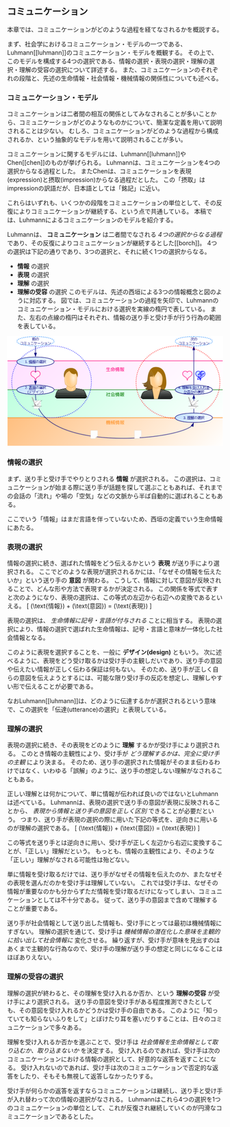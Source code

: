 
## コミュニケーション
本章では、コミュニケーションがどのような過程を経てなされるかを概説する。

まず、社会学におけるコミュニケーション・モデルの一つである、Luhmann\[[luhmann]\]のコミュニケーション・モデルを概観する。
その上で、このモデルを構成する4つの選択である、情報の選択・表現の選択・理解の選択・理解の受容の選択について詳述する。
また、コミュニケーションのそれぞれの段階と、先述の生命情報・社会情報・機械情報の関係性についても述べる。


### コミュニケーション・モデル
コミュニケーションは二者間の相互の関係としてみなされることが多いことから、コミュニケーションがどのようなものかについて、簡潔な定義を用いて説明されることは少ない。
むしろ、コミュニケーションがどのような過程から構成されるか、という抽象的なモデルを用いて説明されることが多い。

コミュニケーションに関するモデルには、Luhmann\[[luhmann]\]やChen\[[chen]\]のものが挙げられる。
Luhmannは、コミュニケーションを4つの選択からなる過程とした。
またChenは、コミュニケーションを表現(expression)と摂取(impression)からなる過程だとした。
この「摂取」はimpressionの訳語だが、日本語としては「銘記」に近い。

これらはいずれも、いくつかの段階をコミュニケーションの単位として、その反復によりコミュニケーションが継続する、という点で共通している。
本稿では、Luhmannによるコミュニケーションのモデルを紹介する。

Luhmannは、 **コミュニケーション** は二者間でなされる *4つの選択からなる過程* であり、その反復によりコミュニケーションが継続するとした\[[borch]\]。
4つの選択は下記の通りであり、3つの選択と、それに続く1つの選択からなる。

-  **情報** の選択
-  **表現** の選択
-  **理解** の選択
-  **理解の受容** の選択
このモデルは、先述の西垣による3つの情報概念と図のように対応する。
図では、コミュニケーションの過程を矢印で、Luhmannのコミュニケーション・モデルにおける選択を実線の楕円で表している。
また、左右の点線の楕円はそれぞれ、情報の送り手と受け手が行う行為の範囲を表している。


![Figure fig:model. Luhmannのコミュニケーション・モデル](model.svg)

### 情報の選択
まず、送り手と受け手でやりとりされる **情報** が選択される。
この選択は、コミュニケーションが始まる際に送り手が話題を探して選ぶこともあれば、それまでの会話の「流れ」や場の「空気」などの文脈から半ば自動的に選ばれることもある。

ここでいう「情報」はまだ言語を伴っていないため、西垣の定義でいう生命情報にあたる。


### 表現の選択
情報の選択に続き、選ばれた情報をどう伝えるかという **表現** が送り手により選択される。
ここでどのような表現が選択されるかには、「なぜその情報を伝えたいか」という送り手の **意図** が関わる。
こうして、情報に対して意図が反映されることで、どんな形や方法で表現するかが決定される。
この関係を等式で表すと次のようになり、表現の選択は、この等式の左辺から右辺への変換であるといえる。
\[ (\text{情報}) + (\text{意図}) = (\text{表現}) \]

表現の選択は、 *生命情報に記号・言語が付与される* ことに相当する。
表現の選択により、情報の選択で選ばれた生命情報は、記号・言語と意味が一体化した社会情報となる。

このように表現を選択することを、一般に **デザイン(design)** ともいう。
次に述べるように、表現をどう受け取るかは受け手の主観しだいであり、送り手の意図や伝えたい情報が正しく伝わる保証は何もない。
そのため、送り手が正しく自らの意図を伝えようとするには、可能な限り受け手の反応を想定し、理解しやすい形で伝えることが必要である。

なおLuhmann\[[luhmann]\]は、どのように伝達するかが選択されるという意味で、この選択を「伝達(utterance)の選択」と表現している。


### 理解の選択
表現の選択に続き、その表現をどのように **理解** するかが受け手により選択される。
このとき情報の主観性により、受け手が *どう理解するかは、完全に受け手の主観* により決まる。
そのため、送り手の選択された情報がそのまま伝わるわけではなく、いわゆる「誤解」のように、送り手の想定しない理解がなされることもある。

正しい理解とは何かについて、単に情報が伝われば良いのではないとLuhmannは述べている。
Luhmannは、表現の選択で送り手の意図が表現に反映されることから、 *表現から情報と送り手の意図を正しく区別* できることが必要だという。
つまり、送り手が表現の選択の際に用いた下記の等式を、逆向きに用いるのが理解の選択である。
\[ (\text{情報}) + (\text{意図}) = (\text{表現}) \]

この等式を送り手とは逆向きに用い、受け手が正しく左辺から右辺に変換することが、「正しい」理解だという。
もっとも、情報の主観性により、そのような「正しい」理解がなされる可能性は殆どない。


単に情報を受け取るだけでは、送り手がなぜその情報を伝えたのか、またなぜその表現を選んだのかを受け手は理解していない。
これでは受け手は、なぜその情報が重要なのかも分からずただ情報を受け取るだけになってしまい、コミュニケーションとしては不十分である。
従って、送り手の意図まで含めて理解することが重要である。

送り手が社会情報として送り出した情報も、受け手にとっては最初は機械情報にすぎない。
理解の選択を通じて、受け手は *機械情報の潜在化した意味を主観的に拾い出して社会情報に* 変化させる。
繰り返すが、受け手が意味を見出すのはあくまで主観的な行為なので、受け手の理解が送り手の想定と同じになることはほぼありえない。


### 理解の受容の選択
理解の選択が終わると、その理解を受け入れるか否か、という **理解の受容** が受け手により選択される。
送り手の意図を受け手がある程度推測できたとしても、その意図を受け入れるかどうかは受け手の自由である。
このように「知っていても知らないふりをして」とぼけたり耳を塞いだりすることは、日々のコミュニケーションで多々ある。

理解を受け入れるか否かを選ぶことで、受け手は *社会情報を生命情報として取り込むか、取り込まないか* を決定する。
受け入れるのであれば、受け手は次のコミュニケーションにおける情報の選択として、好意的な返答を返すことになる。
受け入れないのであれば、受け手は次のコミュニケーションで否定的な返答をしたり、そもそも無視して返答しなかったりする。

受け手が何らかの返答を返すならコミュニケーションは継続し、送り手と受け手が入れ替わって次の情報の選択がなされる。
Luhmannはこれら4つの選択を1つのコミュニケーションの単位として、これが反復され継続していくのが円滑なコミュニケーションであるとした。

